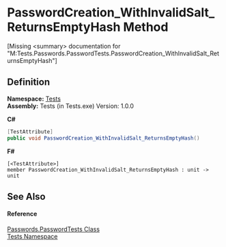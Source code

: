 # PasswordCreation_WithInvalidSalt_ReturnsEmptyHash Method


\[Missing &lt;summary&gt; documentation for "M:Tests.Passwords.PasswordTests.PasswordCreation_WithInvalidSalt_ReturnsEmptyHash"\]



## Definition
**Namespace:** <a href="N_Tests.md">Tests</a>  
**Assembly:** Tests (in Tests.exe) Version: 1.0.0

**C#**
``` C#
[TestAttribute]
public void PasswordCreation_WithInvalidSalt_ReturnsEmptyHash()
```
**F#**
``` F#
[<TestAttribute>]
member PasswordCreation_WithInvalidSalt_ReturnsEmptyHash : unit -> unit 
```



## See Also


#### Reference
<a href="T_Tests_Passwords_PasswordTests.md">Passwords.PasswordTests Class</a>  
<a href="N_Tests.md">Tests Namespace</a>  
